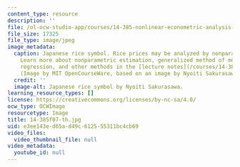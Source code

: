 ```yaml
---
content_type: resource
description: ''
file: /ol-ocw-studio-app/courses/14-385-nonlinear-econometric-analysis-fall-2007/e3ee143ed65ad49c612555311bc4cb69_14-385f07-th.jpg
file_size: 17325
file_type: image/jpeg
image_metadata:
  caption: Japanese rice symbol. Rice prices may be analyzed by nonparametric estimation.
    Learn more about nonparametric estimation, generalized method of moments, quantile
    regression, and other methods in the [lecture notes](/courses/14-385-nonlinear-econometric-analysis-fall-2007/pages/lecture-notes).
    (Image by MIT OpenCourseWare, based on an image by Nyoiti Sakurasawa.)
  credit: ''
  image-alt: Japanese rice symbol by Nyoiti Sakurasawa.
learning_resource_types: []
license: https://creativecommons.org/licenses/by-nc-sa/4.0/
ocw_type: OCWImage
resourcetype: Image
title: 14-385f07-th.jpg
uid: e3ee143e-d65a-d49c-6125-55311bc4cb69
video_files:
  video_thumbnail_file: null
video_metadata:
  youtube_id: null
---
```

